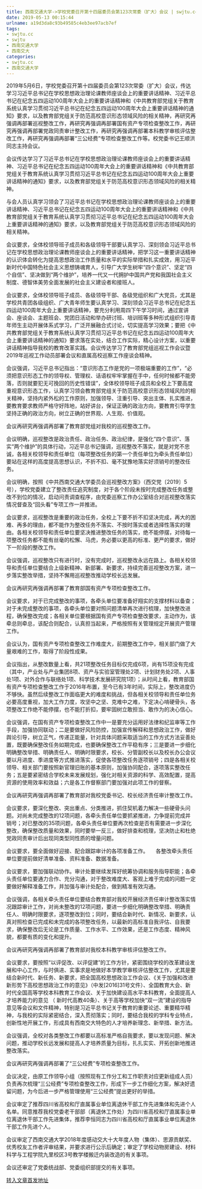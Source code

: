 ```yaml
---
title: 西南交通大学->学校党委召开第十四届委员会第123次常委（扩大）会议 | swjtu.cc
date: 2019-05-13 00:15:44
urlname: a19d3da8c93b49585c4eb3ee97acb7ef
tags: 
- swjtu.cc
- swjtu
- 西南交通大学
- 西南交大
categories:
- swjtu.cc
- 西南交通大学
---
```



2019年5月6日，学校党委召开第十四届委员会第123次常委（扩大）会议，传达学习习近平总书记在学校思想政治理论课教师座谈会上的重要讲话精神、习近平总书记在纪念五四运动100周年大会上的重要讲话精神和《中共教育部党组关于教育系统认真学习贯彻习近平总书记在纪念五四运动100周年大会上重要讲话精神的通知》要求，以及教育部党组关于防范高校意识形态领域风险的相关精神，再研究再强调再部署巡视整改工作，再研究再强调再部署国有资产专项检查整改工作，再研究再强调再部署党政同责审计整改工作，再研究再强调再部署本科教学审核评估整改工作，再研究再强调再部署“三公经费”专项检查整改工作等。校党委书记王顺洪同志主持会议。

会议传达学习了习近平总书记在学校思想政治理论课教师座谈会上的重要讲话精神、习近平总书记在纪念五四运动100周年大会上的重要讲话精神和《中共教育部党组关于教育系统认真学习贯彻习近平总书记在纪念五四运动100周年大会上重要讲话精神的通知》要求，以及教育部党组关于防范高校意识形态领域风险的相关精神。

与会人员认真学习领会了习近平总书记在学校思想政治理论课教师座谈会上的重要讲话精神、习近平总书记在纪念五四运动100周年大会上的重要讲话精神和《中共教育部党组关于教育系统认真学习贯彻习近平总书记在纪念五四运动100周年大会上重要讲话精神的通知》要求，以及教育部党组关于防范高校意识形态领域风险的相关精神。

会议要求，全体校领导班子成员和各级领导干部要认真学习、深刻领会习近平总书记在学校思想政治理论课教师座谈会上的重要讲话精神，把学习这一重要讲话精神的认识体会转化为提高思想政治工作质量和水平的实际举措和扎实成效，用习近平新时代中国特色社会主义思想铸魂育人，引导广大学生树牢“四个意识”、坚定“四个自信”、坚决做到“两个维护”，培养一代又一代拥护中国共产党和我国社会主义制度、德智体美劳全面发展的社会主义建设者和接班人。

会议要求，全体校领导班子成员、各级领导干部、各级党组织和广大党员，尤其是学校共青团各级组织、广大青年师生要认真学习、深刻领会习近平总书记在纪念五四运动100周年大会上重要讲话精神，要充分利用周四下午学习时间，通过宣讲会、座谈会、主题班会、党团日活动和举办研讨班、培训班等多种形式组织引导青年师生主动开展体系式学习，广泛开展融合式讨论，切实提高学习效果；要把《中共教育部党组关于教育系统认真学习贯彻习近平总书记在纪念五四运动100周年大会上重要讲话精神的通知》要求落在实处，结合工作实际，精心设计方案，以重要讲话精神指导我校的教育改革实践。会议传达学习了教育部党组巡视工作会议暨2019年巡视工作动员部署会议和直属高校巡察工作座谈会精神。

会议强调，习近平总书记指出：“意识形态工作是党的一项极端重要的工作”，“必须把意识形态工作的领导权、管理权、话语权牢牢掌握在手中，任何时候都不能旁落，否则就要犯无可挽回的历史性错误”，全体校领导班子成员和全校上下要高度重视意识形态工作，认真学习领会教育部党组关于防范高校意识形态领域风险的相关精神，坚持内紧外松的工作原则，加强领导、注重引导、突出主体、扎实推进，要教育要求教师严格守好阵地，站好讲台，保证正确的政治方向，要教育引导学生坚持正确的政治方向，树立正确的世界观、人生观、价值观。

会议再研究再强调再部署了教育部党组对我校的巡视整改工作。

会议明确，巡视整改是政治责任、政治任务、政治纪律，是强化“四个意识”、落实“两个维护”的具体行动，习近平总书记强调，巡视整改不落实，就是对党不忠诚，各相关校领导和责任单位（每项整改任务的第一个责任单位为牵头责任单位）要站在这样的高度提高思想认识，不折不扣、毫不犹豫地落实好须销号的整改任务。

会议明确，按照《中共西南交通大学委员会巡视整改方案》（西交党〔2019〕5号），学校党委建立了整改责任追究制度，对于各个阶段未按时完成整改任务或整改不到位的情况，启动问责调查程序，由党委巡察工作办公室结合对巡视整改落实情况督查及“回头看”专项工作一并推进。

会议要求，巡视整改是重要的政治任务，全校上下要不折不扣坚决完成，再大的困难、再多的理由，都不能作为整改任务不落实、不按时落实或者选择性落实的理由。各相关校领导和责任单位要坚决推进整改任务的落实，绝不能停摆，对待每一项整改任务都不能有丝毫的松懈、马虎，务必要以更高的标准、更严的要求，做好下一阶段的整改工作。

会议强调，巡视整改只有进行时，没有完成时，巡视整改永远在路上。各相关校领导和责任单位要结合上级新精神、新部署、新要求，持续完善巡视整改方案，进一步落实整改举措，坚持不懈用巡视整改推动学校长远发展。

会议再研究再强调再部署了教育部国有资产专项检查整改工作。

会议要求，对于已完成整改的事项，各牵头单位要准备好翔实的支撑材料以备查；对于未完成整改的事项，各牵头单位要对照问题清单再次进行梳理，加快整改进程，确保整改完成；各相关单位要根据国有资产专项检查整改要求，主动作为，该牵总则牵总，该配合则配合，认真担当起来，严格按照有关管理规定开展资产管理工作。

会议认为，国有资产专项检查整改工作难度大，前期整改工作中，相关部门做了大量艰难的工作，取得了阶段性成果。

会议指出，从整改数量上看，共21项整改任务目标仅完成6项，尚有15项没有完成（其中，产业处与产业集团8项、资产与实验室管理处2项、计划财务处2项、人事处1项、对外合作与联络处1项、科学技术发展研究院1项）；从时间上看，教育部国有资产专项检查整改工作于2016年布置，至今已有3年时间，实际上，整改进度仍不够快。虽然后续整改工作面临更大的难度和挑战，但各相关校领导和责任单位务必要高度重视，加大工作力度，攻坚中之坚、克难中之难，下定决心啃硬骨头，各项整改工作绝不能停摆，也不能打折扣，要牢固树立敢担当、敢作为的决心信心。

会议强调，在国有资产专项检查整改工作中一是要充分运用好法律和纪监审等工作手段，加强协同联动；二是要做好风险防控，加强宣传解释和思想政治工作，做好舆论引导，树立正气，传递正能量，针对具体问题采取适当的工作方式方法妥善处置，既要确保整改任务如期完成，也要确保整改工作平稳有序；三是要进一步细化明确整改举措、明确责任人、明确时限要求，校长、分管副校长以及校长办公会议要以月进度、季进度等方式推进落实，促使各项整改任务逐项销号；四是各相关校领导、相关部门要按照新官理旧账的基本原则，加强协同配合，逐项落实整改任务；五是要紧密结合学校未来发展规划，强化对相关资源的科学、高效配置，提高资源的使用效率和效益；六是各工作督察部门要加强对此项工作的督察。

会议再研究再强调再部署了教育部对我校党委书记、校长经济责任审计整改工作。

会议要求，要深化整改、突出重点、分类推进，抓住契机着力解决一些硬骨头问题。对尚未完成整改的12项问题，各牵头责任单位要抓紧推进，力争提前完成并销号；对已整改的35项问题，各牵头责任单位要再次检查是否有需要进一步深化整改，确保整改质量和效果，同时要举一反三，做好排查和梳理，坚决防止和杜绝党政同责审计后出现同类型同性质的增量问题。

会议要求，要全面做好迎接、配合跟踪审计的各项准备工作。     各整改牵头责任单位要提前做好清单准备、资料准备、数据准备。

会议要求，要加强联动协作。审计处要继续发挥好统筹协调和服务指导职能；各牵头责任单位要通力合作、充分沟通，对于整改难度大、客观上难于完成的问题一定要做好解释准备工作，并加强与审计处配合，做到精准有效沟通。

会议强调，各相关牵头责任单位要结合教育部对我校开展经济责任审计整改落实情况跟踪审计工作，对尚未整改的12项问题，要进一步细化明确整改举措、明确责任人、明确时限要求，逐项整改到位；同时，要结合新时代、新情况、新要求，认真对照检查已完成和未完成的各项整改任务，以最新的高标准自我评估、自我要求，确保整改后无论是工作质量、工作水平、工作效果，还是工作态度、精神风貌，都要有质的变化和提升。

会议再研究再强调再部署了教育部对我校本科教学审核评估整改工作。

会议要求，要按照“以评促改、以评促建”的工作方针，紧密围绕学校的改革建设发展和中心工作，与时俱进、实事求是地做好本学教学审核评估整改工作，尤其是要结合新时代、新任务、新要求，把全国高校思想政治工作会议、《关于加强和改进新形势下高校思想政治工作的意见》（中发[2016]31号文件）、全国教育大会、新时代全国高等学校本科教育工作会议、关于加快建设高水平本科教育，全面提高人才培养能力的意见 （ 新时代高教40条）、关于高等学校加快“双一流”建设的指导意见等会议和文件精神，特别是习近平总书记关于教育的重要论述、重要精华精神，与我校的实际紧密结合，深入贯彻落实；同时，要结合我校的学科专业特点，创新性地开展工作，形成具有西南交大特色的人才培养新理念、新举措、新方法。

会议强调，全校对各类整改工作都要以高标准严格自我要求，要以发现问题、解决问题，推动学校长远发展和提高人才培养质量为目标，扎扎实实、开拓创新地推进整改落实。

会议再研究再强调再部署了“三公经费”专项检查整改工作。

会议决定，由原工作领导小组（按照现有工作分工和工作职责对应更新组成人员）负责再次梳理“三公经费”专项检查整改工作，形成下一步工作细化方案，解决好遗留问题，为今后进一步严格管理使用“三公经费”提出更好的举措。

会议审定了推荐四川省高校和厅直属事业单位离退休干部工作先进集体和先进个人名单。同意推荐我校党委老干部部（离退休工作处）为四川省高校和厅直属事业单位离退休干部工作先进集体，推荐李恒同志为四川省高校和厅直属事业单位离退休干部工作先进个人。

会议审定了西南交通大学2018年度感动交大十大年度人物（集体）、思源贡献奖、优秀校友工作者评审结果，并要求进行公示后确定；审定了学校动物房建设、材料科学与工程学院九里校区3号教学楼搬迁内装改造的有关事项。

会议还审定了党委统战部、党委组织部提交的有关事项。





[转入文章首发地址](https://news.swjtu.edu.cn/shownews-18297.shtml)